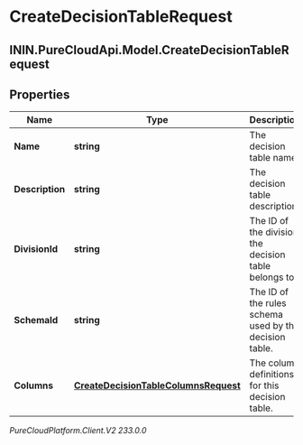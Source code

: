 # CreateDecisionTableRequest

## ININ.PureCloudApi.Model.CreateDecisionTableRequest

## Properties

|Name | Type | Description | Notes|
|------------ | ------------- | ------------- | -------------|
| **Name** | **string** | The decision table name. | |
| **Description** | **string** | The decision table description. | [optional] |
| **DivisionId** | **string** | The ID of the division the decision table belongs to. | |
| **SchemaId** | **string** | The ID of the rules schema used by the decision table. | |
| **Columns** | [**CreateDecisionTableColumnsRequest**](CreateDecisionTableColumnsRequest) | The column definitions for this decision table. | |



_PureCloudPlatform.Client.V2 233.0.0_
